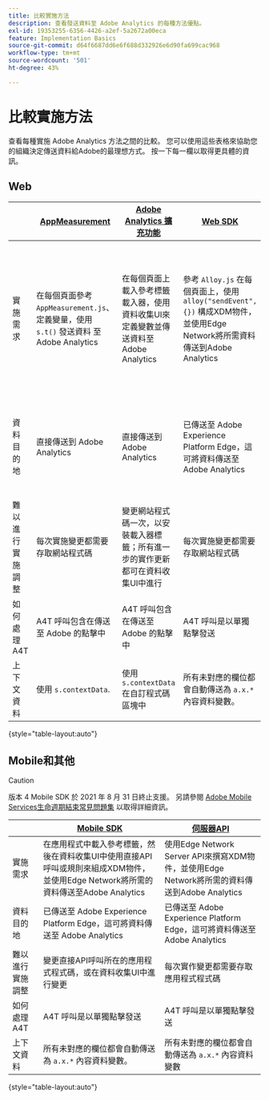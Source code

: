 ```yaml
---
title: 比較實施方法
description: 查看發送資料至 Adobe Analytics 的每種方法優點。
exl-id: 19353255-6356-4426-a2ef-5a2672a00eca
feature: Implementation Basics
source-git-commit: d64f6687dd6e6f688d332926e6d90fa699cac968
workflow-type: tm+mt
source-wordcount: '501'
ht-degree: 43%

---
```


# 比較實施方法

查看每種實施 Adobe Analytics 方法之間的比較。 您可以使用這些表格來協助您的組織決定傳送資料給Adobe的最理想方式。 按一下每一欄以取得更具體的資訊。

## Web

| | [AppMeasurement](/help/implement/js/overview.md) | [Adobe Analytics 擴充功能](/help/implement/launch/overview.md) | [Web SDK](/help/implement/aep-edge/web-sdk/overview.md#web-sdk) | [Web SDK 擴充功能](/help/implement/aep-edge/web-sdk/overview.md#web-sdk-extension) |
| --- | --- | --- | --- | --- |
| 實施需求 | 在每個頁面參考 `AppMeasurement.js`、定義變量，使用 `s.t()` 發送資料 至Adobe Analytics | 在每個頁面上載入參考標籤載入器，使用資料收集UI來定義變數並傳送資料至Adobe Analytics | 參考 `Alloy.js` 在每個頁面上，使用 `alloy("sendEvent",{})` 構成XDM物件，並使用Edge Network將所需資料傳送到Adobe Analytics | 在每個頁面上載入參考標籤載入器，使用資料收集UI來撰寫XDM物件，並使用Edge Network將所需的資料傳送到Adobe Analytics |
| 資料目的地 | 直接傳送到 Adobe Analytics | 直接傳送到 Adobe Analytics | 已傳送至 Adobe Experience Platform Edge，這可將資料傳送至 Adobe Analytics | 已傳送至 Adobe Experience Platform Edge，這可將資料傳送至 Adobe Analytics |
| 難以進行實施調整 | 每次實施變更都需要存取網站程式碼 | 變更網站程式碼一次，以安裝載入器標籤；所有進一步的實作更新都可在資料收集UI中進行 | 每次實施變更都需要存取網站程式碼 | 變更網站程式碼一次，以安裝載入器標籤；所有進一步的實作更新都可在資料收集UI中進行 |
| 如何處理 A4T | A4T 呼叫包含在傳送至 Adobe 的點擊中 | A4T 呼叫包含在傳送至 Adobe 的點擊中 | A4T 呼叫是以單獨點擊發送 | A4T 呼叫是以單獨點擊發送 |
| 上下文資料 | 使用 `s.contextData`. | 使用 `s.contextData` 在自訂程式碼區塊中 | 所有未對應的欄位都會自動傳送為 `a.x.*` 內容資料變數。 | 所有未對應的欄位都會自動傳送為 `a.x.*` 內容資料變數。 |

{style="table-layout:auto"}

## Mobile和其他

>[!CAUTION]
>
>版本 4 Mobile SDK 於 2021 年 8 月 31 日終止支援。 另請參閱 [Adobe Mobile Services生命週期結束常見問題集](https://experienceleague.adobe.com/docs/discontinued/using/mobile-services.html) 以取得詳細資訊。


| | [Mobile SDK](/help/implement/aep-edge/mobile-sdk/overview.md) | [伺服器API](/help/implement/aep-edge/server-api/overview.md) |
| --- | --- | --- |
| 實施需求 | 在應用程式中載入參考標籤，然後在資料收集UI中使用直接API呼叫或規則來組成XDM物件，並使用Edge Network將所需的資料傳送至Adobe Analytics | 使用Edge Network Server API來撰寫XDM物件，並使用Edge Network將所需的資料傳送到Adobe Analytics |
| 資料目的地 | 已傳送至 Adobe Experience Platform Edge，這可將資料傳送至 Adobe Analytics | 已傳送至 Adobe Experience Platform Edge，這可將資料傳送至 Adobe Analytics |
| 難以進行實施調整 | 變更直接API呼叫所在的應用程式程式碼，或在資料收集UI中進行變更 | 每次實作變更都需要存取應用程式程式碼 |
| 如何處理 A4T | A4T 呼叫是以單獨點擊發送 | A4T 呼叫是以單獨點擊發送 |
| 上下文資料 | 所有未對應的欄位都會自動傳送為 `a.x.*` 內容資料變數。 | 所有未對應的欄位都會自動傳送為 `a.x.*` 內容資料變數 |

{style="table-layout:auto"}
